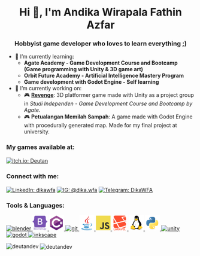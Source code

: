 <h1 align="center">Hi 👋, I'm Andika Wirapala Fathin Azfar</h1>
<h3 align="center">Hobbyist game developer who loves to learn everything ;)</h3>

<!--
<p align="left"> <a href="https://github.com/ryo-ma/github-profile-trophy"><img
            src="https://github-profile-trophy.vercel.app/?username=deutandev&theme=algolia&no-frame=true&rank=SECRET, SSS, SS, S, AAA, AA, A, B" alt="deutandev" /></a> </p>
-->

- 🌱 I’m currently learning: 
   - **Agate Academy - Game Development Course and Bootcamp (Game programming with Unity & 3D game art)**
   - **Orbit Future Academy - Artificial Intelligence Mastery Program**
   - **Game development with Godot Engine - Self learning**
- 🔭 I’m currently working on:
   - 🎮 **[Revenge](https://github.com/deutandev/revenge)**: 3D platformer game made with Unity as a project group in *Studi Independen - Game Development Course and Bootcamp by Agate.*
   - 🎮 **Petualangan Memilah Sampah**: A game made with Godot Engine with procedurally generated map. Made for my final project at university.

<h3>My games available at:</h3>
<p>
    <a href="https://deutan.itch.io/" target="blank"><img align="center"
            src="https://static.itch.io/images/itchio-textless-white.svg"
            alt="itch.io: Deutan" height="30" /></a>
</p> 
<h3 align="left">Connect with me:</h3>
<p align="left">
    <a href="https://linkedin.com/in/dikawfa" target="blank"><img align="center"
            src="https://content.linkedin.com/content/dam/me/business/en-us/amp/brand-site/v2/bg/LI-Bug.svg.original.svg"
            alt="LinkedIn: dikawfa" height="30" width="40" /></a>
    <a href="https://instagram.com/dika.wfa" target="blank"><img align="center"
            src="https://raw.githubusercontent.com/rahuldkjain/github-profile-readme-generator/master/src/images/icons/Social/instagram.svg"
            alt="IG: @dika.wfa" height="30" width="40" /></a>
    <a href="https://t.me/DikaWFA" target="blank"><img align="center"
            src="https://upload.wikimedia.org/wikipedia/commons/thumb/5/5a/Telegram_2019_simple_logo.svg/50px-Telegram_2019_simple_logo.svg.png"
            alt="Telegram: DikaWFA" height="30" /></a>
</p>

<h3 align="left">Tools & Languages:</h3>
<p align="left"> 
    <a href="https://www.blender.org/" target="_blank" rel="noreferrer"> 
        <img
            src="https://download.blender.org/branding/community/blender_community_badge_white.svg" alt="blender"
            width="40" height="40" /> 
    </a> 
     <a href="https://getbootstrap.com" target="_blank" rel="noreferrer"> 
                 <img src="https://raw.githubusercontent.com/devicons/devicon/master/icons/bootstrap/bootstrap-plain-wordmark.svg" alt="bootstrap" width="40" height="40"/> 
    </a>
    <a href="https://www.w3schools.com/cs/" target="_blank" rel="noreferrer">
        <img src="https://raw.githubusercontent.com/devicons/devicon/master/icons/csharp/csharp-original.svg"
            alt="csharp" width="40" height="40" /> 
    </a> 
    <a href="https://git-scm.com/" target="_blank" rel="noreferrer">
        <img src="https://www.vectorlogo.zone/logos/git-scm/git-scm-icon.svg" alt="git" width="40" height="40" /> 
    </a>
    <a href="https://www.java.com" target="_blank" rel="noreferrer"> <img
            src="https://raw.githubusercontent.com/devicons/devicon/master/icons/java/java-original.svg" alt="java"
            width="40" height="40" /> </a> <a href="https://developer.mozilla.org/en-US/docs/Web/JavaScript"
        target="_blank" rel="noreferrer"> <img
            src="https://raw.githubusercontent.com/devicons/devicon/master/icons/javascript/javascript-original.svg"
            alt="javascript" width="40" height="40" /> </a> <a href="https://laravel.com/" target="_blank"
        rel="noreferrer"> <img
            src="https://raw.githubusercontent.com/devicons/devicon/master/icons/laravel/laravel-plain-wordmark.svg"
            alt="laravel" width="40" height="40" /> </a> <a href="https://www.linux.org/" target="_blank"
        rel="noreferrer"> <img
            src="https://raw.githubusercontent.com/devicons/devicon/master/icons/linux/linux-original.svg" alt="linux"
            width="40" height="40" /> </a> <a href="https://www.python.org" target="_blank" rel="noreferrer"> <img
            src="https://raw.githubusercontent.com/devicons/devicon/master/icons/python/python-original.svg"
            alt="python" width="40" height="40" /> </a> 
    <a href="https://unity.com/" target="_blank" rel="noreferrer">
        <img src="https://styles.redditmedia.com/t5_2qwj8/styles/communityIcon_m9yxpm3fmzr71.png?width=256&s=81f8af9dcdd803d31440ca00bca17eeaea25581e" alt="unity" width="40" height="40" /> 
    </a>
    <a href="https://godotengine.org/" target="_blank" rel="noreferrer"> 
        <img
            src="https://godotengine.org/themes/godotengine/assets/press/icon_color.svg" alt="godot"
            width="40" height="40" />
    </a>
    <a href="https://inkscape.org/" target="_blank" rel="noreferrer"> 
        <img
            src="https://inkscape.org/gallery/item/10252/Inkscape-flat-logo-2color.svg" alt="inkscape"
            width="40" height="40" />
    </a>
</p>

<p><img align="left"
        src="https://github-readme-stats.vercel.app/api?username=deutandev&show_icons=true&theme=algolia&locale=en&hide_border=true"
        alt="deutandev" /></p>

<p>&nbsp;<img align="center"
        src="https://github-readme-stats.vercel.app/api/top-langs?username=deutandev&show_icons=true&theme=algolia&hide_border=true&locale=en&layout=compact"
        alt="deutandev" /></p>
